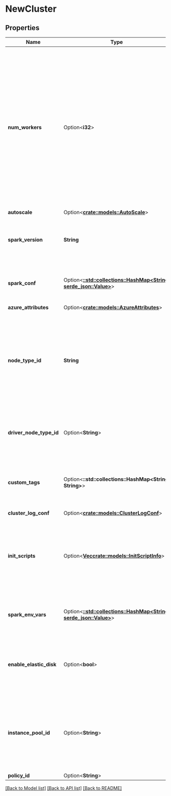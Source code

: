 # NewCluster

## Properties

Name | Type | Description | Notes
------------ | ------------- | ------------- | -------------
**num_workers** | Option<**i32**> | If num_workers, number of worker nodes that this cluster must have. A cluster has one Spark driver and num_workers executors for a total of num_workers + 1 Spark nodes. When reading the properties of a cluster, this field reflects the desired number of workers rather than the actual current number of workers. For example, if a cluster is resized from 5 to 10 workers, this field immediately updates to reflect the target size of 10 workers, whereas the workers listed in `spark_info` gradually increase from 5 to 10 as the new nodes are provisioned. | [optional]
**autoscale** | Option<[**crate::models::AutoScale**](AutoScale.md)> |  | [optional]
**spark_version** | **String** | The Spark version of the cluster. A list of available Spark versions can be retrieved by using the [Runtime versions](https://docs.microsoft.com/azure/databricks/dev-tools/api/latest/clusters#runtime-versions) API call. This field is required. | 
**spark_conf** | Option<[**::std::collections::HashMap<String, serde_json::Value>**](serde_json::Value.md)> | An arbitrary object where the object key is a configuration propery name and the value is a configuration property value. | [optional]
**azure_attributes** | Option<[**crate::models::AzureAttributes**](AzureAttributes.md)> |  | [optional]
**node_type_id** | **String** | This field encodes, through a single value, the resources available to each of the Spark nodes in this cluster. For example, the Spark nodes can be provisioned and optimized for memory or compute intensive workloads A list of available node types can be retrieved by using the [List node types](https://docs.microsoft.com/azure/databricks/dev-tools/api/latest/clusters#list-node-types) API call. This field is required. | 
**driver_node_type_id** | Option<**String**> | The node type of the Spark driver. This field is optional; if unset, the driver node type is set as the same value as `node_type_id` defined above. | [optional]
**custom_tags** | Option<**::std::collections::HashMap<String, String>**> | An object with key value pairs. The key length must be between 1 and 127 UTF-8 characters, inclusive. The value length must be less than or equal to 255 UTF-8 characters. | [optional]
**cluster_log_conf** | Option<[**crate::models::ClusterLogConf**](ClusterLogConf.md)> |  | [optional]
**init_scripts** | Option<[**Vec<crate::models::InitScriptInfo>**](InitScriptInfo.md)> | The configuration for storing init scripts. Any number of scripts can be specified. The scripts are executed sequentially in the order provided. If `cluster_log_conf` is specified, init script logs are sent to `<destination>/<cluster-id>/init_scripts`. | [optional]
**spark_env_vars** | Option<[**::std::collections::HashMap<String, serde_json::Value>**](serde_json::Value.md)> | An arbitrary object where the object key is an environment variable name and the value is an environment variable value. | [optional]
**enable_elastic_disk** | Option<**bool**> | Autoscaling Local Storage: when enabled, this cluster dynamically acquires additional disk space when its Spark workers are running low on disk space. Refer to [Autoscaling local storage](https://docs.microsoft.com/azure/databricks/clusters/configure#autoscaling-local-storage-azure) for details. | [optional]
**instance_pool_id** | Option<**String**> | The optional ID of the instance pool to use for cluster nodes. If `driver_instance_pool_id` is present, `instance_pool_id` is used for worker nodes only. Otherwise, it is used for both the driver node and worker nodes. Refer to [Instance Pools API](https://docs.microsoft.com/azure/databricks/dev-tools/api/latest/instance-pools) for details. | [optional]
**policy_id** | Option<**String**> | A [cluster policy](https://docs.microsoft.com/azure/databricks/dev-tools/api/latest/policies) ID. | [optional]

[[Back to Model list]](../README.md#documentation-for-models) [[Back to API list]](../README.md#documentation-for-api-endpoints) [[Back to README]](../README.md)


